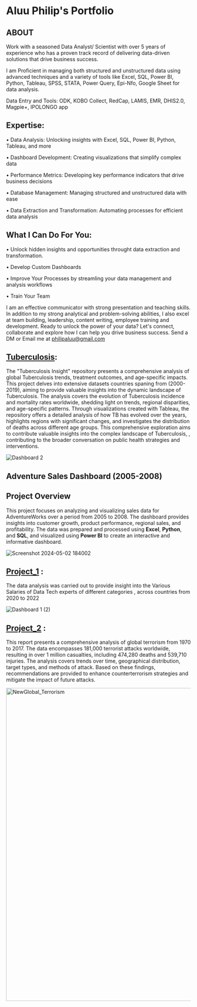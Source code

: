 # Aluu Philip's Portfolio

## ABOUT
Work with a seasoned Data Analyst/ Scientist with over 5 years of experience who has a proven track record of delivering data-driven solutions that drive business success.

I am Proficient in managing both structured and unstructured data using advanced techniques and a variety of tools like Excel, SQL, Power BI, Python, Tableau, SPSS, STATA, Power Query, Epi-Nfo, Google Sheet for data analysis.

Data Entry and Tools: ODK, KOBO Collect, RedCap, LAMIS, EMR, DHIS2.0, Magpie+, IPOLONGO app

## Expertise:

•	Data Analysis: Unlocking insights with Excel, SQL, Power BI, Python, Tableau, and more

•	Dashboard Development: Creating visualizations that simplify complex data

•	Performance Metrics: Developing key performance indicators that drive business decisions

•	Database Management: Managing structured and unstructured data with ease

•	Data Extraction and Transformation: Automating processes for efficient data analysis

## What I Can Do For You:

•	Unlock hidden insights and opportunities throught data extraction and transformation.

•	Develop Custom Dashboards

•	Improve Your Processes by streamling your data management and analysis workflows

•	Train Your Team 


I am an effective communicator with strong presentation and teaching skills.
In addition to my strong analytical and problem-solving abilities, I also excel at team building, leadership, content writing, employee training and development.
Ready to unlock the power of your data? Let's connect, collaborate and explore how I can help you drive business success. Send a DM or Email me at philipaluu@gmail.com

## [Tuberculosis](https://github.com/AluuPhilip/Global-Tuberculosis-Insight):

The "Tuberculosis Insight" repository presents a comprehensive analysis of global Tuberculosis trends, treatment outcomes, and age-specific impacts. This project delves into extensive datasets countries spaning from (2000-2019), aiming to provide valuable insights into the dynamic landscape of Tuberculosis. The analysis covers the evolution of Tuberculosis incidence and mortality rates worldwide, shedding light on trends, regional disparities, and age-specific patterns. Through visualizations created with Tableau, the repository offers a detailed analysis of how TB has evolved over the years, highlights regions with significant changes, and investigates the distribution of deaths across different age groups. This comprehensive exploration aims to contribute valuable insights into the complex landscape of Tuberculosis, , contributing to the broader conversation on public health strategies and interventions.

![Dashboard 2](https://github.com/AluuPhilip/Global-Tuberculosis-Insight/assets/157082605/ced9a850-782b-4f2f-8ef5-aab981294cf3)


## Adventure Sales Dashboard (2005-2008)

## Project Overview
This project focuses on analyzing and visualizing sales data for AdventureWorks over a period from 2005 to 2008. The dashboard provides insights into customer growth, product performance, regional sales, and profitability. The data was prepared and processed using **Excel**, **Python**, and **SQL**, and visualized using **Power BI** to create an interactive and informative dashboard.


![Screenshot 2024-05-02 184002](https://github.com/user-attachments/assets/7586f51e-99d6-49bf-b7db-4c876aece710)
## [ Project_1](https://github.com/AluuPhilip/Tech_salary) :
The data analysis was carried out to provide insight into the Various Salaries of Data Tech experts of different categories , across countries from 2020 to 2022

![Dashboard 1 (2)](https://github.com/AluuPhilip/Tech_salary/assets/157082605/c3b8f542-5982-4efc-a93a-d058121594d1)

## [Project_2](https://github.com/AluuPhilip/Global-Terrorism) :

This report presents a comprehensive analysis of global terrorism from 1970 to 2017. The data encompasses 181,000 terrorist attacks worldwide, resulting in over 1 million casualties, including 474,280 deaths and 539,710 injuries. The analysis covers trends over time, geographical distribution, target types, and methods of attack. Based on these findings, recommendations are provided to enhance counterterrorism strategies and mitigate the impact of future attacks.

<img width="851" alt="NewGlobal_Terrorism" src="https://github.com/AluuPhilip/Global-Terrorism/assets/157082605/e7034593-b8a5-4f21-9202-79ab7e3cbbac">

